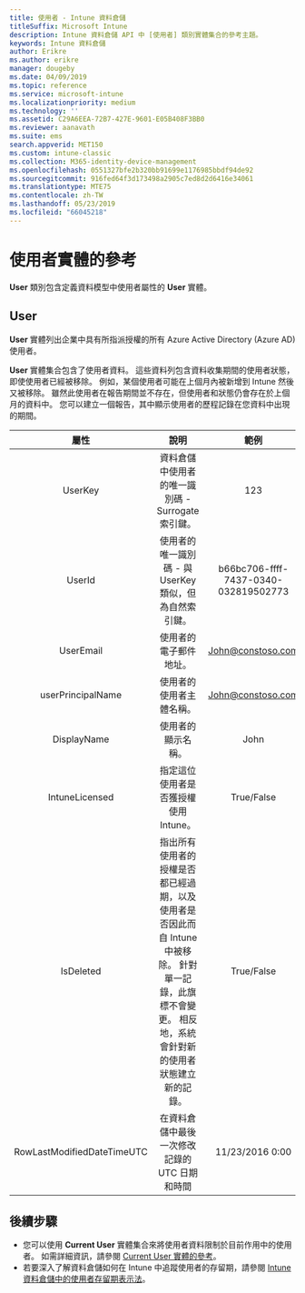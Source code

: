 ```yaml
---
title: 使用者 - Intune 資料倉儲
titleSuffix: Microsoft Intune
description: Intune 資料倉儲 API 中 [使用者] 類別實體集合的參考主題。
keywords: Intune 資料倉儲
author: Erikre
ms.author: erikre
manager: dougeby
ms.date: 04/09/2019
ms.topic: reference
ms.service: microsoft-intune
ms.localizationpriority: medium
ms.technology: ''
ms.assetid: C29A6EEA-72B7-427E-9601-E05B408F3BB0
ms.reviewer: aanavath
ms.suite: ems
search.appverid: MET150
ms.custom: intune-classic
ms.collection: M365-identity-device-management
ms.openlocfilehash: 0551327bfe2b320bb91699e1176985bbdf94de92
ms.sourcegitcommit: 916fed64f3d173498a2905c7ed8d2d6416e34061
ms.translationtype: MTE75
ms.contentlocale: zh-TW
ms.lasthandoff: 05/23/2019
ms.locfileid: "66045218"
---
```

# <a name="reference-for-user-entity"></a>使用者實體的參考

**User** 類別包含定義資料模型中使用者屬性的 **User** 實體。

## <a name="user"></a>User

**User** 實體列出企業中具有所指派授權的所有 Azure Active Directory (Azure AD) 使用者。

**User** 實體集合包含了使用者資料。 這些資料列包含資料收集期間的使用者狀態，即使使用者已經被移除。 例如，某個使用者可能在上個月內被新增到 Intune 然後又被移除。 雖然此使用者在報告期間並不存在，但使用者和狀態仍會存在於上個月的資料中。 您可以建立一個報告，其中顯示使用者的歷程記錄在您資料中出現的期間。

|          屬性          |                                                                                                           說明                                                                                                          |                範例               |
|:--------------------------:|:------------------------------------------------------------------------------------------------------------------------------------------------------------------------------------------------------------------------------:|:------------------------------------:|
| UserKey                    | 資料倉儲中使用者的唯一識別碼 - Surrogate 索引鍵。                                                                                                                                                         | 123                                  |
| UserId                     | 使用者的唯一識別碼 - 與 UserKey 類似，但為自然索引鍵。                                                                                                                                                    | b66bc706-ffff-7437-0340-032819502773 |
| UserEmail                  | 使用者的電子郵件地址。                                                                                                                                                                                                     | John@constoso.com                    |
| userPrincipalName                        | 使用者的使用者主體名稱。                                                                                                                                                                                               | John@constoso.com                    |
| DisplayName                | 使用者的顯示名稱。                                                                                                                                                                                                      | John                                 |
| IntuneLicensed             | 指定這位使用者是否獲授權使用 Intune。                                                                                                                                                                              | True/False                           |
| IsDeleted                  | 指出所有使用者的授權是否都已經過期，以及使用者是否因此而自 Intune 中被移除。 針對單一記錄，此旗標不會變更。 相反地，系統會針對新的使用者狀態建立新的記錄。 | True/False                           |
| RowLastModifiedDateTimeUTC | 在資料倉儲中最後一次修改記錄的 UTC 日期和時間                                                                                                                                                 | 11/23/2016 0:00                      |


## <a name="next-steps"></a>後續步驟
 - 您可以使用 **Current User** 實體集合來將使用者資料限制於目前作用中的使用者。 如需詳細資訊，請參閱 [Current User 實體的參考](reports-ref-current-user.md)。
 - 若要深入了解資料倉儲如何在 Intune 中追蹤使用者的存留期，請參閱 [Intune 資料倉儲中的使用者存留期表示法](reports-ref-user-timeline.md)。
